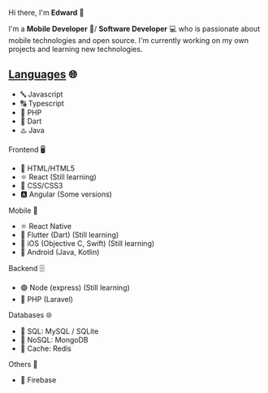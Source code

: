 Hi there, I'm **Edward** 👋

I'm a **Mobile Developer** 📱/ **Software Developer** 💻  who is passionate about mobile technologies and open source. I'm currently working on my own projects and learning new technologies.

## [Languages](#languages) 🌐

- 🔤 Javascript
- 🔠 Typescript
- 🐘 PHP
- 📱 Dart
- ♨️ Java

Frontend 🖥️

- 📄 HTML/HTML5
- ⚛️ React (Still learning)
- 🎨 CSS/CSS3
- 🅰️ Angular (Some versions)

Mobile 📱

- ⚛️ React Native
- 📱 Flutter (Dart) (Still learning)
- 📲 iOS (Objective C, Swift) (Still learning)
- 🤖 Android (Java, Kotlin)

Backend 🗄️

- 🟢 Node (express) (Still learning)
- 🐘 PHP (Laravel)

Databases 🌐

- 💾 SQL: MySQL / SQLite
- 🔀 NoSQL: MongoDB
- 🚀 Cache: Redis

Others 🔀

- 📙 Firebase
